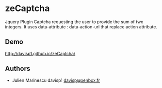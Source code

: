 zeCaptcha
=========

Jquery Plugin Captcha requesting the user to provide the sum of two integers.
It uses data-attribute : data-action-url that replace action attribute.

Demo
----
http://davisp1.github.io/zeCaptcha/


Authors
-------

- Julien Marinescu davisp1 <davisp@xenbox.fr>
